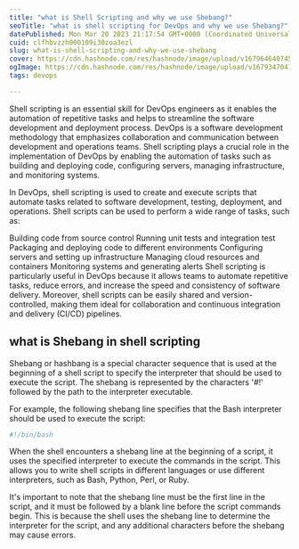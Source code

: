 ```yaml
---
title: "what is Shell Scripting and why we use Shebang?"
seoTitle: "what is shell scripting for DevOps and why we use Shebang?"
datePublished: Mon Mar 20 2023 21:17:54 GMT+0000 (Coordinated Universal Time)
cuid: clfhbvzzh000109i30zoa3ezl
slug: what-is-shell-scripting-and-why-we-use-shebang
cover: https://cdn.hashnode.com/res/hashnode/image/upload/v1679646407455/17e33531-9a80-45bd-ae13-bc687af9e347.jpeg
ogImage: https://cdn.hashnode.com/res/hashnode/image/upload/v1679347041996/a115027b-f6f6-4c58-ab89-ab877e2ae80a.jpeg
tags: devops

---
```


Shell scripting is an essential skill for DevOps engineers as it enables the automation of repetitive tasks and helps to streamline the software development and deployment process. DevOps is a software development methodology that emphasizes collaboration and communication between development and operations teams. Shell scripting plays a crucial role in the implementation of DevOps by enabling the automation of tasks such as building and deploying code, configuring servers, managing infrastructure, and monitoring systems.

In DevOps, shell scripting is used to create and execute scripts that automate tasks related to software development, testing, deployment, and operations. Shell scripts can be used to perform a wide range of tasks, such as:

Building code from source control Running unit tests and integration test Packaging and deploying code to different environments Configuring servers and setting up infrastructure Managing cloud resources and containers Monitoring systems and generating alerts Shell scripting is particularly useful in DevOps because it allows teams to automate repetitive tasks, reduce errors, and increase the speed and consistency of software delivery. Moreover, shell scripts can be easily shared and version-controlled, making them ideal for collaboration and continuous integration and delivery (CI/CD) pipelines.

## what is Shebang in shell scripting

Shebang or hashbang is a special character sequence that is used at the beginning of a shell script to specify the interpreter that should be used to execute the script. The shebang is represented by the characters '#!' followed by the path to the interpreter executable.

For example, the following shebang line specifies that the Bash interpreter should be used to execute the script:

```bash
#!/bin/bash
```

When the shell encounters a shebang line at the beginning of a script, it uses the specified interpreter to execute the commands in the script. This allows you to write shell scripts in different languages or use different interpreters, such as Bash, Python, Perl, or Ruby.

It's important to note that the shebang line must be the first line in the script, and it must be followed by a blank line before the script commands begin. This is because the shell uses the shebang line to determine the interpreter for the script, and any additional characters before the shebang may cause errors.
